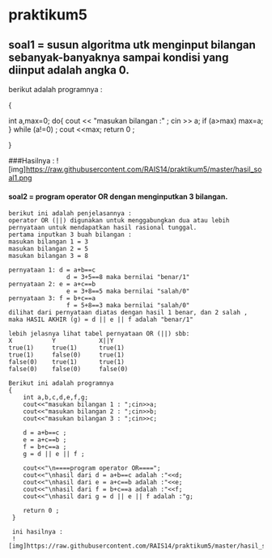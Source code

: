 # praktikum5

## soal1 = susun algoritma utk menginput bilangan sebanyak-banyaknya sampai kondisi yang diinput adalah angka 0.

berikut adalah programnya :

{

int a,max=0;
do{
cout << "masukan bilangan :" ;
cin >> a;
if (a>max)
max=a;
}
while (a!=0) ;
cout <<max;
return 0 ;

}

###Hasilnya :
![img]https://raw.githubusercontent.com/RAIS14/praktikum5/master/hasil_soal1.png

#### soal2 = program operator OR dengan menginputkan 3 bilangan.
    berikut ini adalah penjelasannya :
    operator OR (||) digunakan untuk menggabungkan dua atau lebih pernyataan untuk mendapatkan hasil rasional tunggal.
    pertama inputkan 3 buah bilangan :
    masukan bilangan 1 = 3
    masukan bilangan 2 = 5
    masukan bilangan 3 = 8
    
    pernyataan 1: d = a+b==c
                    d = 3+5==8 maka bernilai "benar/1"
    pernyataan 2: e = a+c==b
                    e = 3+8==5 maka bernilai "salah/0"
    pernyataan 3: f = b+c==a
                    f = 5+8==3 maka bernilai "salah/0"
    dilihat dari pernyataan diatas dengan hasil 1 benar, dan 2 salah ,
    maka HASIL AKHIR (g) = d || e || f adalah "benar/1"
    
    lebih jelasnya lihat tabel pernyataan OR (||) sbb:
    X           Y            X||Y
    true(1)     true(1)      true(1)
    true(1)     false(0)     true(1)
    false(0)    true(1)      true(1)
    false(0)    false(0)     false(0)
    
    Berikut ini adalah programnya
    {
        int a,b,c,d,e,f,g;
        cout<<"masukan bilangan 1 : ";cin>>a;
        cout<<"masukan bilangan 2 : ";cin>>b;
        cout<<"masukan bilangan 3 : ";cin>>c;
        
        d = a+b==c ;
        e = a+c==b ;
        f = b+c==a ;
        g = d || e || f ;
        
        cout<<"\n====program operator OR====";
        cout<<"\nhasil dari d = a+b==c adalah :"<<d;
        cout<<"\nhasil dari e = a+c==b adalah :"<<e;
        cout<<"\nhasil dari f = b+c==a adalah :"<<f;
        cout<<"\nhasil dari g = d || e || f adalah :"g;
        
        return 0 ;
     }
     
     ini hasilnya :
     ![img]https://raw.githubusercontent.com/RAIS14/praktikum5/master/hasil_soal2.png